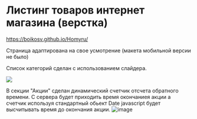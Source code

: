 # Листинг товаров интернет магазина (верстка)

https://boikosv.github.io/Homyru/


Страница адаптирована на свое усмотрение (макета мобильной версии не было)

Список категорий сделан с использованием слайдера.

<img src="https://user-images.githubusercontent.com/65047316/137346417-629f02e5-62db-48b2-bb57-aa9e3a45f9f7.png">

В секции "Акции" сделан динамический счетчик отсчета обратного времени. С сервера будет приходить время окончаниея акции а счетчик используя стандартный обьект Date javascript будет высчитывать время до окончания акции.
![image](https://user-images.githubusercontent.com/65047316/137347502-15b9afd2-54f6-4349-8d50-cccf2ab6e23a.png)
